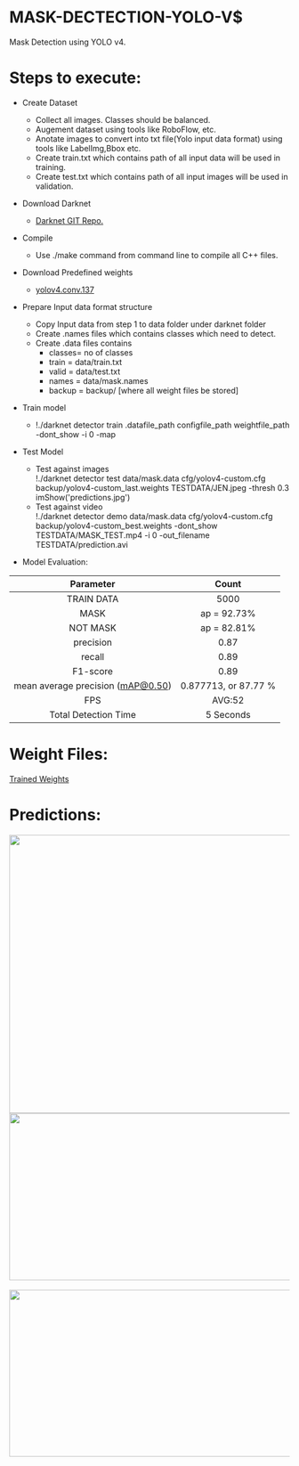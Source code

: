 # MASK-DECTECTION-YOLO-V$
Mask Detection using YOLO v4. 

# Steps to execute:
-  Create Dataset
    * Collect all images. Classes should be balanced.
    * Augement dataset using tools like RoboFlow, etc.
    * Anotate images to convert into txt file(Yolo input data format) using tools like LabelImg,Bbox etc.
    * Create train.txt which contains path of all input data will be used in training.
    * Create test.txt which contains path of all input images will be used in validation.

- Download Darknet
  * <a href = "https://github.com/AlexeyAB/darknet.git">Darknet GIT Repo.</a>

- Compile 
  * Use ./make command from command line to compile all C++ files.

- Download Predefined weights
  * <a href="https://github.com/AlexeyAB/darknet/releases/download/darknet_yolo_v3_optimal/yolov4.conv.137">yolov4.conv.137</a>

- Prepare Input data format structure
  * Copy Input data from step 1 to data folder under darknet folder
  * Create .names files which contains classes which need to detect.
  * Create .data files contains
    - classes= no of classes
    - train  = data/train.txt  
    - valid  = data/test.txt  
    - names  = data/mask.names  
    - backup = backup/ [where all weight files be stored]

- Train model 
  * !./darknet detector train .datafile_path configfile_path weightfile_path -dont_show -i 0 -map 

- Test Model
  * Test against images<br>
   !./darknet detector test data/mask.data cfg/yolov4-custom.cfg backup/yolov4-custom_last.weights TESTDATA/JEN.jpeg  -thresh 0.3
 imShow('predictions.jpg')
  * Test against video<br>
    !./darknet detector demo data/mask.data cfg/yolov4-custom.cfg backup/yolov4-custom_best.weights -dont_show TESTDATA/MASK_TEST.mp4 -i 0 -out_filename TESTDATA/prediction.avi
    
    
 - Model Evaluation: 
 
| Parameter | Count |
| :---: | :---: |
| TRAIN DATA | 5000 |
| MASK | ap = 92.73%  |
| NOT MASK | ap = 82.81% |
| precision | 0.87 |
| recall | 0.89 |
| F1-score | 0.89 |
| mean average precision (mAP@0.50) | 0.877713, or 87.77 % |
| FPS | AVG:52 |
| Total Detection Time | 5 Seconds |

# Weight Files:
<a href = "https://drive.google.com/drive/folders/15auDz5V4IdwyGdlZ8N5GWeqvPPOJ7xcQ?usp=sharing">Trained Weights</a>



# Predictions:
<img src="https://github.com/maha-prathamesh/MASK-DECTECTION-YOLO-V4-/blob/main/Pred.gif" height="500" width="800"/>
<br>
<img src="https://github.com/maha-prathamesh/MASK-DECTECTION-YOLO-V4-/blob/main/TEST_DATA_PRED_2.jpg" height="300" width="600"/>
</br></br>
<img src="https://github.com/maha-prathamesh/MASK-DECTECTION-YOLO-V4-/blob/main/predictions.jpg" height="300" width="600"/>
